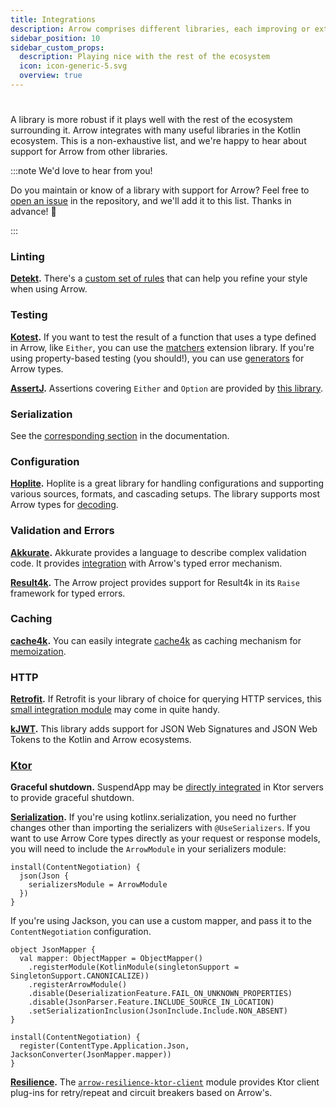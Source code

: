 ```yaml
---
title: Integrations
description: Arrow comprises different libraries, each improving or extending one commonly-used library in the Kotlin ecosystem or a particular Kotlin language feature.
sidebar_position: 10
sidebar_custom_props:
  description: Playing nice with the rest of the ecosystem
  icon: icon-generic-5.svg
  overview: true
---
```


# <decorated-text icon={frontMatter.sidebar_custom_props.icon} title={frontMatter.title} />

A library is more robust if it plays well with the rest of the ecosystem 
surrounding it. Arrow integrates with many useful libraries in the Kotlin
ecosystem. This is a non-exhaustive list, and we're happy to hear about support for
Arrow from other libraries.

:::note We'd love to hear from you!

Do you maintain or know of a library with support for Arrow? Feel free to 
[open an issue](https://github.com/arrow-kt/arrow/issues) in the repository, and we'll add it to this list. Thanks in advance! 🤩

:::

### Linting

**[Detekt](https://detekt.dev/).**
There's a [custom set of rules](https://github.com/woltapp/arrow-detekt-rules)
that can help you refine your style when using Arrow.

### Testing

**[Kotest](https://kotest.io/).**
If you want to test the result of a function that uses a type defined in Arrow,
like `Either`, you can use the [matchers](https://kotest.io/docs/assertions/arrow.html)
extension library. If you're using property-based testing (you should!), you can
use [generators](https://kotest.io/docs/proptest/property-test-generators-arrow.html)
for Arrow types.

**[AssertJ](https://assertj.github.io/doc/).**
Assertions covering `Either` and `Option` are provided by
[this library](https://github.com/rcardin/assertj-arrow-core).

### Serialization

See the [corresponding section](../quickstart/serialization) in the documentation.

### Configuration

**[Hoplite](https://github.com/sksamuel/hoplite).**
Hoplite is a great library for handling configurations and supporting various sources, formats, and cascading setups. The library supports most
Arrow types for [decoding](https://github.com/sksamuel/hoplite#decoders).

### Validation and Errors

**[Akkurate](https://akkurate.dev/).**
Akkurate provides a language to describe complex validation code. It provides [integration](https://akkurate.dev/docs/arrow-integration.html) with Arrow's typed error mechanism.

**[Result4k](https://github.com/fork-handles/forkhandles/tree/trunk/result4k).**
The Arrow project provides support for Result4k in its `Raise` framework for typed errors.

### Caching

**[cache4k](https://reactivecircus.github.io/cache4k/).**
You can easily integrate [cache4k](https://reactivecircus.github.io/cache4k/)
as caching mechanism for [memoization](../collections-functions/recursive/#memoization-takes-memory).

### HTTP

**[Retrofit](https://square.github.io/retrofit/).**
If Retrofit is your library of choice for querying HTTP services, this
[small integration module](https://apidocs.arrow-kt.io/arrow-core-retrofit/index.html)
may come in quite handy.

**[kJWT](https://github.com/nefilim/kJWT).**
This library adds support for JSON Web Signatures and JSON Web Tokens
to the Kotlin and Arrow ecosystems.

### [Ktor](https://ktor.io/)

**Graceful shutdown.**
SuspendApp may be [directly integrated](/learn/coroutines/suspendapp/ktor/)
in Ktor servers to provide graceful shutdown.

**[Serialization](../quickstart/serialization).**
If you're using kotlinx.serialization, you need no further changes other than
importing the serializers with `@UseSerializers`.
If you want to use Arrow Core types directly as your request or response models, you will need to include the `ArrowModule` in your serializers module:

```
install(ContentNegotiation) {
  json(Json {
    serializersModule = ArrowModule
  })
}
```

If you're using Jackson, you can use a custom mapper,
and pass it to the `ContentNegotiation` configuration.

```
object JsonMapper {
  val mapper: ObjectMapper = ObjectMapper()
    .registerModule(KotlinModule(singletonSupport = SingletonSupport.CANONICALIZE))
    .registerArrowModule()
    .disable(DeserializationFeature.FAIL_ON_UNKNOWN_PROPERTIES)
    .disable(JsonParser.Feature.INCLUDE_SOURCE_IN_LOCATION)
    .setSerializationInclusion(JsonInclude.Include.NON_ABSENT)
}

install(ContentNegotiation) {
  register(ContentType.Application.Json, JacksonConverter(JsonMapper.mapper))
}
```

**[Resilience](../resilience/).**
The [`arrow-resilience-ktor-client`](https://apidocs.arrow-kt.io/arrow-resilience-ktor-client/index.html) module provides Ktor client plug-ins for retry/repeat and circuit breakers based on Arrow's.
